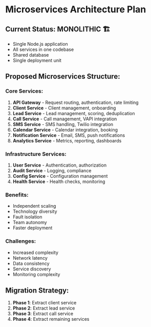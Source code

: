 # Microservices Architecture Plan

## Current Status: MONOLITHIC 🏗️
- Single Node.js application
- All services in one codebase
- Shared database
- Single deployment unit

## Proposed Microservices Structure:

### **Core Services:**
1. **API Gateway** - Request routing, authentication, rate limiting
2. **Client Service** - Client management, onboarding
3. **Lead Service** - Lead management, scoring, deduplication
4. **Call Service** - Call management, VAPI integration
5. **SMS Service** - SMS handling, Twilio integration
6. **Calendar Service** - Calendar integration, booking
7. **Notification Service** - Email, SMS, push notifications
8. **Analytics Service** - Metrics, reporting, dashboards

### **Infrastructure Services:**
1. **User Service** - Authentication, authorization
2. **Audit Service** - Logging, compliance
3. **Config Service** - Configuration management
4. **Health Service** - Health checks, monitoring

### **Benefits:**
- Independent scaling
- Technology diversity
- Fault isolation
- Team autonomy
- Faster deployment

### **Challenges:**
- Increased complexity
- Network latency
- Data consistency
- Service discovery
- Monitoring complexity

## Migration Strategy:
1. **Phase 1**: Extract client service
2. **Phase 2**: Extract lead service
3. **Phase 3**: Extract call service
4. **Phase 4**: Extract remaining services





